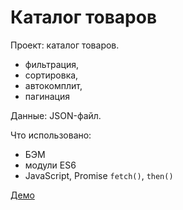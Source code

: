 # Каталог товаров
Проект: каталог товаров.
- фильтрация,
- сортировка,
- автокомплит,
- пагинация

Данные: JSON-файл.

Что использовано:
- БЭМ
- модули ES6
- JavaScript, Promise `fetch()`, `then()`

[Демо](https://bul0t.github.io/frontend/catalog-json-pagination/example/)
